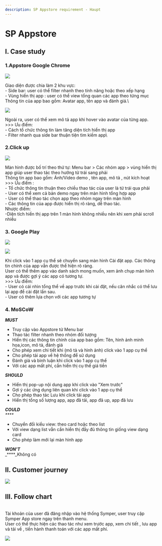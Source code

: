 ```yaml
---
description: SP Appstore requirement - Haupt
---
```


# SP Appstore

## I. Case study

### 1.Appstore Google Chrome

![](<../.gitbook/assets/image (17).png>)

Giao diện được chia làm 2 khu vực:\
\- Side bar:  user có thể filter nhanh theo tính năng hoặc theo xếp hạng\
\- Vùng hiển thị app : user có thể view tổng quan các app theo từng mục\
Thông tin của app bao gồm: Avatar app, tên app và đánh giá.\


![](<../.gitbook/assets/image (11).png>)

Ngoài ra, user có thể xem mô tả app khi hover vào avatar của từng app.\
\>>> Ưu điểm: \
\- Cách tổ chức thông tin làm tăng diện tích hiển thị app\
\- Filter nhanh qua side bar thuận tiện tìm kiếm app\


### 2.Click up

![](<../.gitbook/assets/image (6).png>)

Màn hình được bố trí theo thứ tự: Menu bar > Các nhóm app > vùng hiển thị app giúp user thao tác theo hướng từ trái sang phải\
Thông tin app bao gồm: Ảnh/Video demo , tên app, mô tả , nút kích hoạt\
\>>> Ưu điểm : \
\- Tổ chức thông tin thuận theo chiều thao tác của user là từ trái qua phải\
\- User có thể xem cả bản demo ngay trên màn hình tổng hợp app\
\- User có thể thao tác chọn app theo nhóm ngay trên màn hình\
\- Các thông tin của app được hiển thị rõ ràng, dễ thao tác.\
Nhược điểm:\
\-Diện tích hiển thị app trên 1 màn hình không nhiều nên khi xem phải scroll nhiều

### 3. Google Play

![](<../.gitbook/assets/image (14).png>)

![](<../.gitbook/assets/image (8).png>)

Khi click vào 1 app cụ thể sẽ chuyển sang màn hình Cài đặt app. Các thông tin chính của app vẫn được thể hiện rõ ràng.\
User có thể thêm app vào danh sách mong muốn, xem ảnh chụp màn hình app và được gợi ý các app có tương tự.\
\>>> Ưu điểm: \
\- User có cái nhìn tổng thể về app trước khi cài đặt, nếu cân nhắc có thể lưu lại app để cài đặt lần sau.\
\- User có thêm lựa chọn với các app tương tự

### 4. MoSCoW

_**MUST**_

* Truy cập vào Appstore từ Menu bar
* Thao tác filter nhanh theo nhóm đối tượng
* Hiển thị các thông tin chính của app bao gồm: Tên, hình ảnh minh họa,icon, mô tả, đánh giá
* Cho phép xem chi tiết khi (mô tả và hình ảnh) click vào 1 app cụ thể
* Cho phép tải app về hệ thống để sử dụng
* Đánh giá và bình luận khi click vào 1 app cụ thể
* Với các app mất phí, cần hiển thị cụ thể giá tiền&#x20;

_**SHOULD**_

* Hiển thị pop-up nội dung app khi click vào "Xem trước"
* Gợi ý các ứng dụng liên quan khi click vào 1 app cụ thể
* Cho phép thao tác Lưu khi click tải app
* Hiển thị tổng số lượng app, app đã tải, app đã up, app đã lưu

_**COULD**_\
_****_

* Chuyển đổi kiểu view: theo card hoặc theo list
* Với view dạng list vẫn cần hiển thị đầy đủ thông tin giống view dạng card
* Cho phép làm mới lại màn hình app

_**WON'T**_\
_****_Không có



## II. Customer journey&#x20;

![](<../.gitbook/assets/image (7).png>)

## III. Follow chart

\
Tài khoản của user đã đăng nhập vào hệ thống Symper, user truy cập Symper App store ngay trên thanh menu.\
User có thể thực hiện các thao tác như xem trước app, xem chi tiết , lưu app và tải về , tiến hành thanh toán với các app mất phí.

![](<../.gitbook/assets/image (4).png>)
